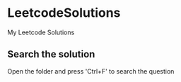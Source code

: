 # LeetcodeSolutions
My Leetcode Solutions

## Search the solution
Open the folder and press 'Ctrl+F' to search the question
